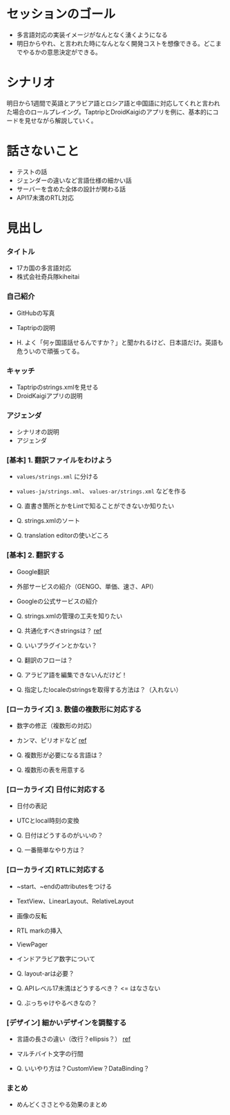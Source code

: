 # セッションのゴール
* 多言語対応の実装イメージがなんとなく湧くようになる
* 明日からやれ、と言われた時になんとなく開発コストを想像できる。どこまでやるかの意思決定ができる。

# シナリオ
明日から1週間で英語とアラビア語とロシア語と中国語に対応してくれと言われた場合のロールプレイング。TaptripとDroidKaigiのアプリを例に、基本的にコードを見せながら解説していく。


# 話さないこと
* テストの話
* ジェンダーの違いなど言語仕様の細かい話
* サーバーを含めた全体の設計が関わる話
* API17未満のRTL対応


# 見出し

### タイトル
* 17カ国の多言語対応
* 株式会社奇兵隊kiheitai


### 自己紹介
* GitHubの写真
* Taptripの説明

* H. よく「何ヶ国語話せるんですか？」と聞かれるけど、日本語だけ。英語も危ういので頑張ってる。


### キャッチ
* Taptripのstrings.xmlを見せる
* DroidKaigiアプリの説明


### アジェンダ
* シナリオの説明
* アジェンダ



### [基本] 1. 翻訳ファイルをわけよう
* `values/strings.xml` に分ける
* `values-ja/strings.xml`、 `values-ar/strings.xml` などを作る

* Q. 直書き箇所とかをLintで知ることができないか知りたい
* Q. strings.xmlのソート
* Q. translation editorの使いどころ


### [基本] 2. 翻訳する
* Google翻訳
* 外部サービスの紹介（GENGO、単価、速さ、API）
* Googleの公式サービスの紹介

* Q. strings.xmlの管理の工夫を知りたい
* Q. 共通化すべきstringsは？ [ref](http://qiita.com/eggmobile/items/95062a44dba3d63d43da)
* Q. いいプラグインとかない？
* Q. 翻訳のフローは？
* Q. アラビア語を編集できないんだけど！
* Q. 指定したlocaleのstringsを取得する方法は？（入れない）


### [ローカライズ] 3. 数値の複数形に対応する
* 数字の修正（複数形の対応）
* カンマ、ピリオドなど [ref](http://qiita.com/aqubi/items/36e24c2896321cd6df0f)

* Q. 複数形が必要になる言語は？
* Q. 複数形の表を用意する


### [ローカライズ] 日付に対応する
* 日付の表記
* UTCとlocal時刻の変換

* Q. 日付はどうするのがいいの？
* Q. 一番簡単なやり方は？


### [ローカライズ] RTLに対応する
* ~start、~endのattributesをつける
* TextView、LinearLayout、RelativeLayout
* 画像の反転
* RTL markの挿入
* ViewPager
* インドアラビア数字について

* Q. layout-arは必要？
* Q. APIレベル17未満はどうするべき？ <= はなさない
* Q. ぶっちゃけやるべきなの？


### [デザイン] 細かいデザインを調整する
* 言語の長さの違い（改行？ellipsis？） [ref](http://qiita.com/hachi8833/items/4666638e930de65dcdef)
* マルチバイト文字の行間

* Q. いいやり方は？CustomView？DataBinding？


### まとめ
* めんどくささとやる効果のまとめ